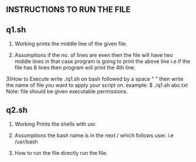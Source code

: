 INSTRUCTIONS TO RUN THE FILE
------------------------------

q1.sh
-------

1) Working
 prints the middle line of the given file.

2) Assumptions
 if the no. of lines are even then the file will have two middle lines in that case program is going to print the above line i.e if the file has 8 lines then program will print the 4th line.
 
3)How to Execute
 write ./q1.sh on bash followed by a space " " then write the name of file you want to apply your script on.
	example: $ ./q1.sh abc.txt
Note: file should be given executable permissions. 



q2.sh
-------

1) Working
Prints the shells with usr.

2) Assumptions
the bash name is in the next / which follows user. i.e /usr/bash

3) How to run the file
 directly run the file.
 
